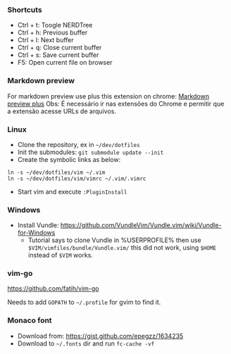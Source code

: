 ### Shortcuts

- Ctrl + t: Toogle NERDTree
- Ctrl + h: Previous buffer
- Ctrl + l: Next buffer
- Ctrl + q: Close current buffer
- Ctrl + s: Save current buffer
- F5: Open current file on browser

### Markdown preview

For markdown preview use <F5> plus this extension on chrome: [Markdown preview plus](https://chrome.google.com/webstore/detail/markdown-preview-plus/febilkbfcbhebfnokafefeacimjdckgl)
Obs: É necessário ir nas extensões do Chrome e permitir que a extensão acesse URLs de arquivos.

### Linux

- Clone the repository, ex in `~/dev/dotfiles`
- Init the submodules: `git submodule update --init`
- Create the symbolic links as below:
```
ln -s ~/dev/dotfiles/vim ~/.vim
ln -s ~/dev/dotfiles/vim/vimrc ~/.vim/.vimrc
```
- Start vim and execute `:PluginInstall`

### Windows

- Install Vundle: https://github.com/VundleVim/Vundle.vim/wiki/Vundle-for-Windows
  - Tutorial says to clone Vundle in %USERPROFILE% then use `$VIM/vimfiles/bundle/Vundle.vim/` this did not work, using `$HOME` instead of `$VIM` works.

### vim-go

https://github.com/fatih/vim-go

Needs to add `GOPATH` to `~/.profile` for gvim to find it.

### Monaco font

- Download from: https://gist.github.com/epegzz/1634235
- Download to `~/.fonts` dir and run `fc-cache -vf`
